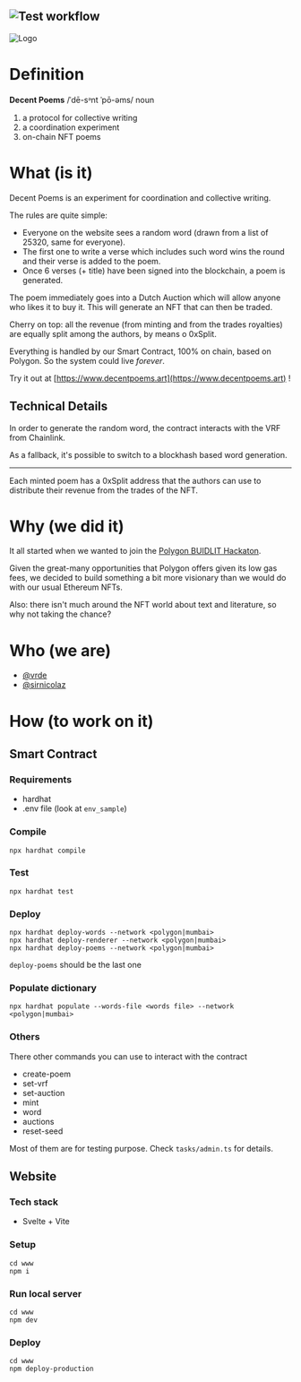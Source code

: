 ## ![Test workflow](https://github.com/vrde/hyperpoem/actions/workflows/node.yml/badge.svg)

![Logo](https://github.com/deeecent/decentpoems/blob/main/doc/logo.github.alpha.svg?raw=true)

# Definition

**Decent Poems** /ˈdē-sᵊnt ˈpō-əms/ noun

1. a protocol for collective writing
2. a coordination experiment
3. on-chain NFT poems

# What (is it)

Decent Poems is an experiment for coordination and collective writing.

The rules are quite simple:

- Everyone on the website sees a random word (drawn from a list of 25320, same for everyone).
- The first one to write a verse which includes such word wins the round and their verse is added to the poem.
- Once 6 verses (+ title) have been signed into the blockchain, a poem is generated.

The poem immediately goes into a Dutch Auction which will allow anyone who likes it to buy it.
This will generate an NFT that can then be traded.

Cherry on top: all the revenue (from minting and from the trades royalties) are equally split among the authors, by means o 0xSplit.

Everything is handled by our Smart Contract, 100% on chain, based on Polygon. So the system could live *forever*.

Try it out at [https://www.decentpoems.art](https://www.decentpoems.art) !

## Technical Details

In order to generate the random word, the contract interacts with the VRF from Chainlink.

As a fallback, it's possible to switch to a blockhash based word generation.

---

Each minted poem has a 0xSplit address that the authors can use to distribute their revenue from the trades of the NFT.

# Why (we did it)

It all started when we wanted to join the [Polygon BUIDLIT Hackaton](https://buidlit.polygon.technology/).

Given the great-many opportunities that Polygon offers given its low gas fees, we decided to build something a bit more visionary than we would do with our usual Ethereum NFTs.

Also: there isn't much around the NFT world about text and literature, so why not taking the chance?

# Who (we are)

- [@vrde](https://github.com/vrde)
- [@sirnicolaz](https://github.com/sirnicolaz)

# How (to work on it)

## Smart Contract

### Requirements

- hardhat
- .env file (look at `env_sample`)

### Compile

`npx hardhat compile`

### Test

`npx hardhat test`

### Deploy

```
npx hardhat deploy-words --network <polygon|mumbai>
npx hardhat deploy-renderer --network <polygon|mumbai>
npx hardhat deploy-poems --network <polygon|mumbai>
```

`deploy-poems` should be the last one

### Populate dictionary

`npx hardhat populate --words-file <words file> --network <polygon|mumbai>`

### Others

There other commands you can use to interact with the contract

- create-poem
- set-vrf
- set-auction
- mint
- word
- auctions
- reset-seed

Most of them are for testing purpose. Check `tasks/admin.ts` for details.

## Website

### Tech stack

- Svelte + Vite

### Setup

```
cd www
npm i
```

### Run local server

```
cd www
npm dev
```

### Deploy

```
cd www
npm deploy-production
```

